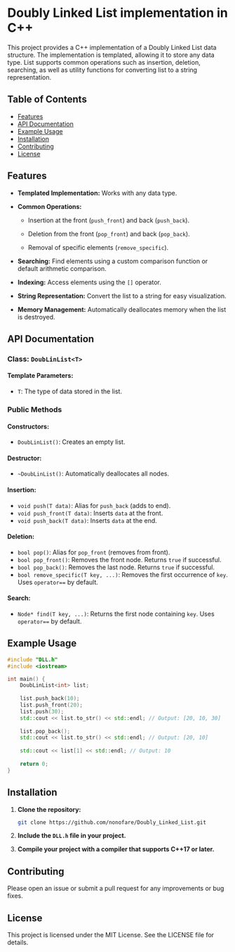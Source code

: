 # Doubly Linked List implementation in C++

This project provides a C++ implementation of a Doubly Linked List data structure. The implementation is templated,
allowing it to store any data type. List supports common operations such as insertion, deletion, searching, as well as
utility functions for converting list to a string representation.

## Table of Contents

- [Features](#features)
- [API Documentation](#api-documentation)
- [Example Usage](#example-usage)
- [Installation](#installation)
- [Contributing](#contributing)
- [License](#license)

## Features

- **Templated Implementation:** Works with any data type.

- **Common Operations:**

    - Insertion at the front (`push_front`) and back (`push_back`).

    - Deletion from the front (`pop_front`) and back (`pop_back`).

    - Removal of specific elements (`remove_specific`).

- **Searching:** Find elements using a custom comparison function or default arithmetic comparison.

- **Indexing:** Access elements using the `[]` operator.

- **String Representation:** Convert the list to a string for easy visualization.

- **Memory Management:** Automatically deallocates memory when the list is destroyed.

## API Documentation

### Class: `DoubLinList<T>`

#### Template Parameters:

- `T`: The type of data stored in the list.

### Public Methods

#### Constructors:

- `DoubLinList()`: Creates an empty list.

#### Destructor:

- `~DoubLinList()`: Automatically deallocates all nodes.

#### Insertion:

- `void push(T data)`: Alias for `push_back` (adds to end).
- `void push_front(T data)`: Inserts `data` at the front.
- `void push_back(T data)`: Inserts `data` at the end.

#### Deletion:

- `bool pop()`: Alias for `pop_front` (removes from front).
- `bool pop_front()`: Removes the front node. Returns `true` if successful.
- `bool pop_back()`: Removes the last node. Returns `true` if successful.
- `bool remove_specific(T key, ...)`: Removes the first occurrence of `key`. Uses `operator==` by default.

#### Search:

- `Node* find(T key, ...)`: Returns the first node containing `key`. Uses `operator==` by default.

## Example Usage

```cpp
#include "DLL.h"
#include <iostream>

int main() {
    DoubLinList<int> list;
    
    list.push_back(10);
    list.push_front(20);
    list.push(30);
    std::cout << list.to_str() << std::endl; // Output: [20, 10, 30]
    
    list.pop_back();
    std::cout << list.to_str() << std::endl; // Output: [20, 10]
    
    std::cout << list[1] << std::endl; // Output: 10
    
    return 0;
}
```

## Installation

1. **Clone the repository:**
   ```bash
   git clone https://github.com/nonofare/Doubly_Linked_List.git
   ```

2. **Include the `DLL.h` file in your project.**

3. **Compile your project with a compiler that supports C++17 or later.**

## Contributing

Please open an issue or submit a pull request for any improvements or bug fixes.

## License

This project is licensed under the MIT License. See the LICENSE file for details.
